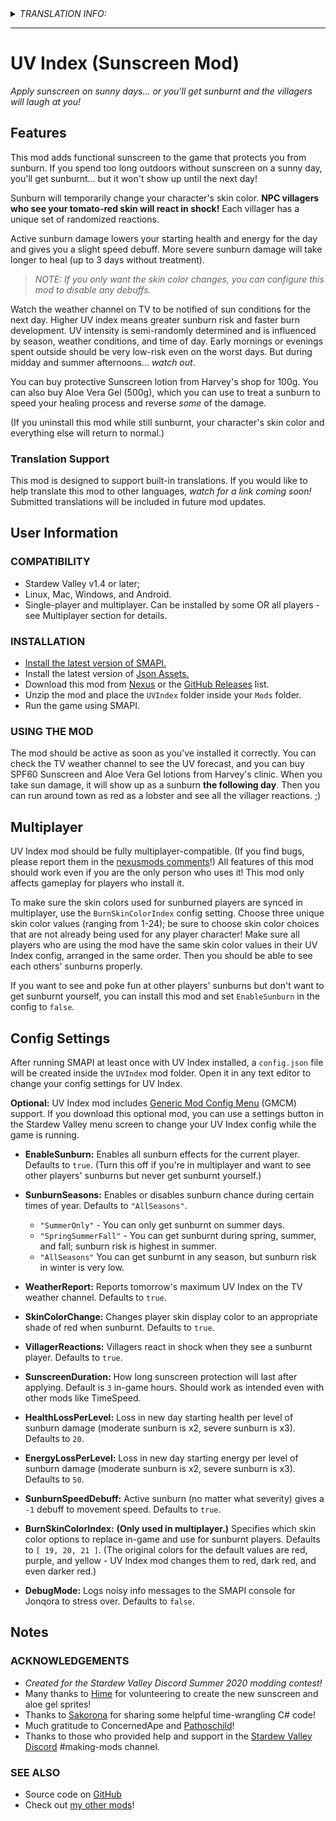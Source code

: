 <details>
  <summary><i>TRANSLATION INFO:</i></summary>
  
  - No translations for this mod are available yet.
</details>

---

# UV Index (Sunscreen Mod)
*Apply sunscreen on sunny days... or you'll get sunburnt and the villagers will laugh at you!*

## Features
This mod adds functional sunscreen to the game that protects you from sunburn. If you spend too long outdoors without sunscreen on a sunny day, you'll get sunburnt... but it won't show up until the next day!

Sunburn will temporarily change your character's skin color. **NPC villagers who see your tomato-red skin will react in shock!** Each villager has a unique set of randomized reactions.

Active sunburn damage lowers your starting health and energy for the day and gives you a slight speed debuff. More severe sunburn damage will take longer to heal (up to 3 days without treatment). 
> *NOTE: If you only want the skin color changes, you can configure this mod to disable any debuffs.*

Watch the weather channel on TV to be notified of sun conditions for the next day. Higher UV index means greater sunburn risk and faster burn development. UV intensity is semi-randomly determined and is influenced by season, weather conditions, and time of day. Early mornings or evenings spent outside should be very low-risk even on the worst days. But during midday and summer afternoons... *watch out*.

You can buy protective Sunscreen lotion from Harvey's shop for 100g. You can also buy Aloe Vera Gel (500g), which you can use to treat a sunburn to speed your healing process and reverse *some* of the damage.

(If you uninstall this mod while still sunburnt, your character's skin color and everything else will return to normal.)

### Translation Support
This mod is designed to support built-in translations. If you would like to help translate this mod to other languages, *watch for a link coming soon!* Submitted translations will be included in future mod updates.


## User Information
### COMPATIBILITY
- Stardew Valley v1.4 or later;
- Linux, Mac, Windows, and Android.
- Single-player and multiplayer. Can be installed by some OR all players - see Multiplayer section for details.

### INSTALLATION
- [Install the latest version of SMAPI.](https://smapi.io/)
- Install the latest version of [Json Assets.](https://www.nexusmods.com/stardewvalley/mods/1720)
- Download this mod from [Nexus](https://www.nexusmods.com/stardewvalley/mods/6676) or the [GitHub Releases](https://github.com/Jonqora/StardewMods/releases) list.
- Unzip the mod and place the `UVIndex` folder inside your `Mods` folder.
- Run the game using SMAPI.

### USING THE MOD
The mod should be active as soon as you've installed it correctly. You can check the TV weather channel to see the UV forecast, and you can buy SPF60 Sunscreen and Aloe Vera Gel lotions from Harvey's clinic. When you take sun damage, it will show up as a sunburn **the following day**. Then you can run around town as red as a lobster and see all the villager reactions. ;)


## Multiplayer
UV Index mod should be fully multiplayer-compatible. (If you find bugs, please report them in the [nexusmods comments](https://www.nexusmods.com/stardewvalley/mods/6676/?tab=posts)!) All features of this mod should work even if you are the only person who uses it! This mod only affects gameplay for players who install it.

To make sure the skin colors used for sunburned players are synced in multiplayer, use the `BurnSkinColorIndex` config setting. Choose three unique skin color values (ranging from 1-24); be sure to choose skin color choices that are not already being used for any player character! Make sure all players who are using the mod have the same skin color values in their UV Index config, arranged in the same order. Then you should be able to see each others' sunburns properly.

If you want to see and poke fun at other players' sunburns but don't want to get sunburnt yourself, you can install this mod and set `EnableSunburn` in the config to `false`.


## Config Settings
After running SMAPI at least once with UV Index installed, a `config.json` file will be created inside the `UVIndex` mod folder. Open it in any text editor to change your config settings for UV Index.

**Optional:** UV Index mod includes [Generic Mod Config Menu](https://www.nexusmods.com/stardewvalley/mods/5098) (GMCM) support. If you download this optional mod, you can use a settings button in the Stardew Valley menu screen to change your UV Index config while the game is running.


- **EnableSunburn:** Enables all sunburn effects for the current player. Defaults to `true`. (Turn this off if you're in multiplayer and want to see other players' sunburns but never get sunburnt yourself.)

- **SunburnSeasons:** Enables or disables sunburn chance during certain times of year. Defaults to `"AllSeasons"`.
  - `"SummerOnly"` - You can only get sunburnt on summer days.
  - `"SpringSummerFall"` - You can get sunburnt during spring, summer, and fall; sunburn risk is highest in summer.
  - `"AllSeasons"` You can get sunburnt in any season, but sunburn risk in winter is very low.

- **WeatherReport:** Reports tomorrow's maximum UV Index on the TV weather channel. Defaults to `true`.

- **SkinColorChange:** Changes player skin display color to an appropriate shade of red when sunburnt. Defaults to `true`.

- **VillagerReactions:** Villagers react in shock when they see a sunburnt player. Defaults to `true`.


- **SunscreenDuration:** How long sunscreen protection will last after applying. Default is `3` in-game hours. Should work as intended even with other mods like TimeSpeed.

- **HealthLossPerLevel:** Loss in new day starting health per level of sunburn damage (moderate sunburn is x2, severe sunburn is x3). Defaults to `20`.

- **EnergyLossPerLevel:** Loss in new day starting energy per level of sunburn damage (moderate sunburn is x2, severe sunburn is x3). Defaults to `50`.

- **SunburnSpeedDebuff:** Active sunburn (no matter what severity) gives a `-1` debuff to movement speed. Defaults to `true`.


- **BurnSkinColorIndex:** **(Only used in multiplayer.)** Specifies which skin color options to replace in-game and use for sunburnt players. Defaults to `[ 19, 20, 21 ]`. (The original colors for the default values are red, purple, and yellow - UV Index mod changes them to red, dark red, and even darker red.)


- **DebugMode:** Logs noisy info messages to the SMAPI console for Jonqora to stress over. Defaults to `false`.


## Notes
### ACKNOWLEDGEMENTS
* *Created for the Stardew Valley Discord Summer 2020 modding contest!*
* Many thanks to [Hime](https://twitter.com/himearts) for volunteering to create the new sunscreen and aloe gel sprites!
* Thanks to [Sakorona](https://www.nexusmods.com/stardewvalley/users/2920064) for sharing some helpful time-wrangling C# code!
* Much gratitude to ConcernedApe and [Pathoschild](https://www.nexusmods.com/stardewvalley/users/1552317?tab=user+files)!
* Thanks to those who provided help and support in the [Stardew Valley Discord](https://discordapp.com/invite/StardewValley) #making-mods channel.

### SEE ALSO
* Source code on [GitHub](https://github.com/Jonqora/StardewMods/tree/master/SunscreenMod)
* Check out [my other mods](https://www.nexusmods.com/users/88107803?tab=user+files)!